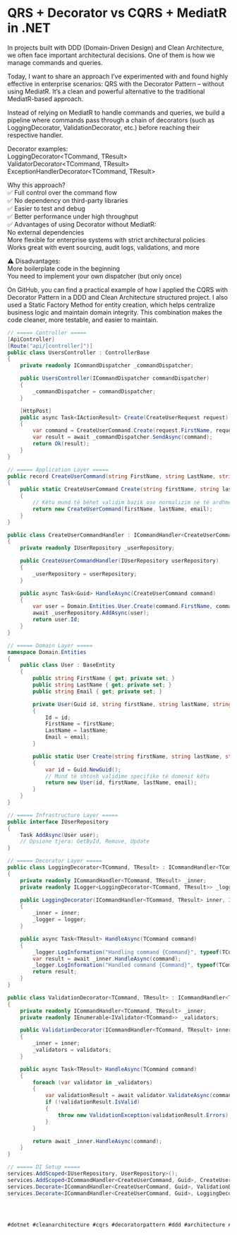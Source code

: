 # QRS + Decorator vs CQRS + MediatR in .NET
In projects built with DDD (Domain-Driven Design) and Clean Architecture, we often face important architectural decisions. One of them is how we manage commands and queries.

Today, I want to share an approach I’ve experimented with and found highly effective in enterprise scenarios:
QRS with the Decorator Pattern – without using MediatR.
It’s a clean and powerful alternative to the traditional MediatR-based approach.

Instead of relying on MediatR to handle commands and queries, we build a pipeline where commands pass through a chain of decorators (such as LoggingDecorator, ValidationDecorator, etc.) before reaching their respective handler.

Decorator examples:  
LoggingDecorator<TCommand, TResult>  
ValidatorDecorator<TCommand, TResult>  
ExceptionHandlerDecorator<TCommand, TResult>  

Why this approach?  
✅ Full control over the command flow  
✅ No dependency on third-party libraries  
✅ Easier to test and debug  
✅ Better performance under high throughput  
✅ Advantages of using Decorator without MediatR:  
No external dependencies  
More flexible for enterprise systems with strict architectural policies  
Works great with event sourcing, audit logs, validations, and more  

⚠️ Disadvantages:  
More boilerplate code in the beginning  
You need to implement your own dispatcher (but only once)  

On GitHub, you can find a practical example of how I applied the CQRS with Decorator Pattern in a DDD and Clean Architecture structured project.
I also used a Static Factory Method for entity creation, which helps centralize business logic and maintain domain integrity.
This combination makes the code cleaner, more testable, and easier to maintain.

```csharp
// ===== Controller =====
[ApiController]
[Route("api/[controller]")]
public class UsersController : ControllerBase
{
    private readonly ICommandDispatcher _commandDispatcher;

    public UsersController(ICommandDispatcher commandDispatcher)
    {
        _commandDispatcher = commandDispatcher;
    }

    [HttpPost]
    public async Task<IActionResult> Create(CreateUserRequest request)
    {
        var command = CreateUserCommand.Create(request.FirstName, request.LastName, request.Email);
        var result = await _commandDispatcher.SendAsync(command);
        return Ok(result);
    }
}

// ===== Application Layer =====
public record CreateUserCommand(string FirstName, string LastName, string Email) : ICommand<Guid>
{
    public static CreateUserCommand Create(string firstName, string lastName, string email)
    {
        // Këtu mund të bëhet validim bazik ose normalizim në të ardhmen
        return new CreateUserCommand(firstName, lastName, email);
    }
}

public class CreateUserCommandHandler : ICommandHandler<CreateUserCommand, Guid>
{
    private readonly IUserRepository _userRepository;

    public CreateUserCommandHandler(IUserRepository userRepository)
    {
        _userRepository = userRepository;
    }

    public async Task<Guid> HandleAsync(CreateUserCommand command)
    {
        var user = Domain.Entities.User.Create(command.FirstName, command.LastName, command.Email);
        await _userRepository.AddAsync(user);
        return user.Id;
    }
}

// ===== Domain Layer =====
namespace Domain.Entities
{
    public class User : BaseEntity
    {
        public string FirstName { get; private set; }
        public string LastName { get; private set; }
        public string Email { get; private set; }

        private User(Guid id, string firstName, string lastName, string email)
        {
            Id = id;
            FirstName = firstName;
            LastName = lastName;
            Email = email;
        }

        public static User Create(string firstName, string lastName, string email)
        {
            var id = Guid.NewGuid();
            // Mund të shtosh validime specifike të domenit këtu
            return new User(id, firstName, lastName, email);
        }
    }
}

// ===== Infrastructure Layer =====
public interface IUserRepository
{
    Task AddAsync(User user);
    // Opsione tjera: GetById, Remove, Update
}

// ===== Decorator Layer =====
public class LoggingDecorator<TCommand, TResult> : ICommandHandler<TCommand, TResult> where TCommand : ICommand<TResult>
{
    private readonly ICommandHandler<TCommand, TResult> _inner;
    private readonly ILogger<LoggingDecorator<TCommand, TResult>> _logger;

    public LoggingDecorator(ICommandHandler<TCommand, TResult> inner, ILogger<LoggingDecorator<TCommand, TResult>> logger)
    {
        _inner = inner;
        _logger = logger;
    }

    public async Task<TResult> HandleAsync(TCommand command)
    {
        _logger.LogInformation("Handling command {Command}", typeof(TCommand).Name);
        var result = await _inner.HandleAsync(command);
        _logger.LogInformation("Handled command {Command}", typeof(TCommand).Name);
        return result;
    }
}

public class ValidationDecorator<TCommand, TResult> : ICommandHandler<TCommand, TResult> where TCommand : ICommand<TResult>
{
    private readonly ICommandHandler<TCommand, TResult> _inner;
    private readonly IEnumerable<IValidator<TCommand>> _validators;

    public ValidationDecorator(ICommandHandler<TCommand, TResult> inner, IEnumerable<IValidator<TCommand>> validators)
    {
        _inner = inner;
        _validators = validators;
    }

    public async Task<TResult> HandleAsync(TCommand command)
    {
        foreach (var validator in _validators)
        {
            var validationResult = await validator.ValidateAsync(command);
            if (!validationResult.IsValid)
            {
                throw new ValidationException(validationResult.Errors);
            }
        }

        return await _inner.HandleAsync(command);
    }
}

// ===== DI Setup =====
services.AddScoped<IUserRepository, UserRepository>();
services.AddScoped<ICommandHandler<CreateUserCommand, Guid>, CreateUserCommandHandler>();
services.Decorate<ICommandHandler<CreateUserCommand, Guid>, ValidationDecorator<CreateUserCommand, Guid>>();
services.Decorate<ICommandHandler<CreateUserCommand, Guid>, LoggingDecorator<CreateUserCommand, Guid>>();




#dotnet #cleanarchitecture #cqrs #decoratorpattern #ddd #architecture #softwaredesign #aspnetcore #backend
